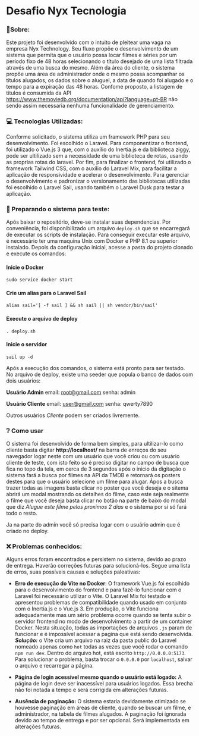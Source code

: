 # Desafio Nyx Tecnologia


### 📝Sobre:
Este projeto foi desenvolvido com o intuito de pleitear uma vaga na empresa Nyx Technology. Seu fluxo propõe o desenvolvimento de um sistema que permita que o usuário possa locar filmes e séries por um período fixo de 48 horas selecionando o título desejado de uma lista filtrada através de uma busca do mesmo. Além da área do cliente, o sistema propõe uma área de administrador onde o mesmo possa acompanhar os títulos alugados, os dados sobre o aluguel, a data de quando foi alugado e o tempo para a expiração das 48 horas.
Confome proposto, a listagem de titulos é consumida da API https://www.themoviedb.org/documentation/api?language=pt-BR não sendo assim necessaria nenhuma funcionalidade de gerenciamento.

### 💻 Tecnologias Utilizadas:
Conforme solicitado, o sistema utiliza um framework PHP para seu desenvolvimento. Foi escolhido o Laravel. Para componentizar o frontend, foi utilizado o Vue.js 3 que, com o auxílio do Inertia.js e da biblioteca ziggy, pode ser ultilizado sem a necessidade de uma biblioteca de rotas, usando as proprias rotas do laravel. Por fim, para finalizar o frontend, foi utilizado o framework Tailwind CSS, com o auxílio do Laravel Mix, para facilitar a aplicação de responsividade e acelerar o desenvolvimento. 
Para gerenciar o desenvolvimento e padronizar o versionamento das bibliotecas utilizadas foi escolhido o Laravel Sail, usando também o Laravel Dusk para testar a aplicação.

### 🔧 Preparando o sistema para teste:
Após baixar o repositório, deve-se instalar suas dependencias. Por conveniência, foi disponibilizado um arquivo ```deploy.sh``` que se encarregará de executar os scripts de instalação. Para conseguir executar este arquivo, é necessário ter uma maquina Unix com Docker e PHP 8.1 ou superior instalado. Depois da configuração inicial, acesse a pasta do projeto clonado e execute os comandos:

 
  #### Inicie o Docker
  ```sudo service docker start```

  #### Crie um alias para o Laravel Sail
  ```alias sail='[ -f sail ] && sh sail || sh vendor/bin/sail'```

  #### Execute o arquivo de deploy
  ```. deploy.sh```

  #### Inicie o servidor
  ```sail up -d```


Após a execução dos comandos, o sistema está pronto para ser testado. No arquivo de deploy, existe uma seeder que popula o banco de dados com dois usuários:

**Usuário Admin**
email: root@gmail.com
senha: admin

**Usuário Cliente**
email: user@gmail.com
senha: qwerty7890

Outros usuários *Cliente* podem ser criados livremente.

### ❔ Como usar
O sistema foi desenvolvido de forma bem simples, para ultilizar-lo como cliente basta digitar **http://localhost/** na barra de enreços do seu navegador logar neste com um usuário que você criou ou com usuário cliente de teste, com isto feito so é preciso digitar no campo de busca que fica no topo da tela, em cerca de 3 segundos após o inicio da digitação o sistema fará a busca por filmes na API da TMDB e retornará os posters destes para que o usuário selecione um filme para alugar.
Ápos a busca trazer todas as imagens basta clicar no poster que você deseja e o sitema abrirá um modal mostrando os detalhes do filme, caso este seja realmente o filme que você deseja basta clicar no botão na parte de baixo do modal que diz *Alugue este filme pelos proximos 2 dias* e o sistema por si só fará todo o resto.

Ja na parte do admin você só precisa logar com o usuário admin que é criado no deploy. 

### ❌ Problemas conhecidos:
Alguns erros foram encontrados e persistem no sistema, devido ao prazo de entrega. Haverão correções futuras para solucioná-los.
Segue uma lista de erros, suas possíveis causas e soluções paleativas: 

* **Erro de execução do Vite no Docker**: 
O framework Vue.js foi escolhido para o desenvolvimento do frontend e para fazê-lo funcionar com o Laravel foi necessário utilizar o Vite. O Laravel Mix foi testado e apresentou problemas de compatibilidade quando usado em conjunto com o Inertia.js e o Vue.js 3. Em produção, o Vite funciona adequadamente mas um sério problema ocorre quando se tenta subir o servidor frontend no modo de desenvolvimento a partir de um container Docker. Nesta situação, todas as importações de arquivos ```.js``` param de funcionar e é impossível acessar a pagina que está sendo desenvolvida.
***Solução:*** o Vite cria um arquivo na raiz da pasta public do Laravel nomeado apenas como ```hot``` todas as vezes que você rodar o comando ```npm run dev```. Dentro do arquivo hot, está escrito ```http://0.0.0.0:5173```. Para solucionar o problema, basta trocar o ```0.0.0.0``` por ```localhost```, salvar o arquivo e recarregar a página.

* **Página de login acessível mesmo quando o usuário está logado:** A página de login deve ser inacessível para usuários logados. Essa brecha não foi notada a tempo e será corrigida em alterações futuras.

* **Ausência de paginação:** O sistema estaria devidamente otimizado se houvesse paginação em áreas de cliente, quando se buscar um filme, e administrador, na tabela de filmes alugados. A paginação foi ignorada devido ao tempo de entrega e por ser opcional. Será implementada em alterações futuras. 
